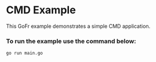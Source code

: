 # CMD Example

This GoFr example demonstrates a simple CMD application.

### To run the example use the command below:
```console
go run main.go
```
